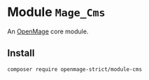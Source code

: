 # Module `Mage_Cms`

An [OpenMage][1] core module.

## Install

``` bash
composer require openmage-strict/module-cms
```

[1]: https://github.com/OpenMage/magento-lts
